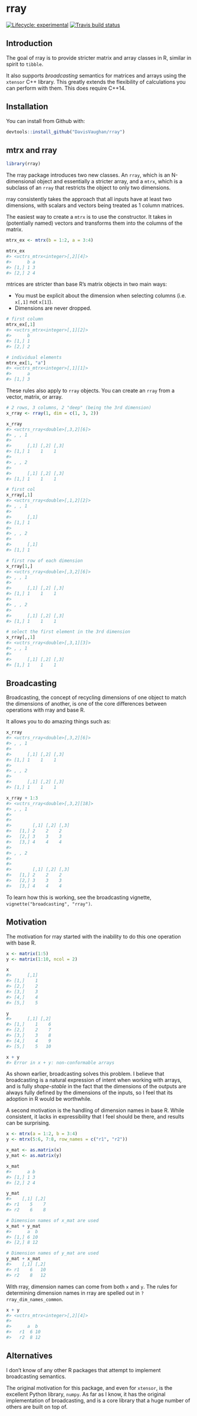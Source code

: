 
<!-- README.md is generated from README.Rmd. Please edit that file -->

# rray

[![Lifecycle:
experimental](https://img.shields.io/badge/lifecycle-experimental-orange.svg)](https://www.tidyverse.org/lifecycle/#experimental)
[![Travis build
status](https://travis-ci.org/DavisVaughan/rray.svg?branch=master)](https://travis-ci.org/DavisVaughan/rray)

## Introduction

The goal of rray is to provide stricter matrix and array classes in R,
similar in spirit to `tibble`.

It also supports *broadcasting* semantics for matrices and arrays using
the `xtensor` C++ library. This greatly extends the flexibility of
calculations you can perform with them. This does require C++14.

## Installation

You can install from Github with:

``` r
devtools::install_github("DavisVaughan/rray")
```

## mtrx and rray

``` r
library(rray)
```

The rray package introduces two new classes. An `rray`, which is an
N-dimensional object and essentially a stricter array, and a `mtrx`,
which is a subclass of an `rray` that restricts the object to only two
dimensions.

rray consistently takes the approach that all inputs have at least two
dimensions, with scalars and vectors being treated as 1 column matrices.

The easiest way to create a `mtrx` is to use the constructor. It takes
in (potentially named) vectors and transforms them into the columns of
the matrix.

``` r
mtrx_ex <- mtrx(b = 1:2, a = 3:4)

mtrx_ex
#> <vctrs_mtrx<integer>[,2][4]>
#>      b a
#> [1,] 1 3
#> [2,] 2 4
```

mtrices are stricter than base R’s matrix objects in two main ways:

  - You must be explicit about the dimension when selecting columns
    (i.e. `x[,1]` not `x[1]`).
  - Dimensions are never dropped.

<!-- end list -->

``` r
# first column
mtrx_ex[,1]
#> <vctrs_mtrx<integer>[,1][2]>
#>      b
#> [1,] 1
#> [2,] 2

# individual elements
mtrx_ex[1, "a"]
#> <vctrs_mtrx<integer>[,1][1]>
#>      a
#> [1,] 3
```

These rules also apply to `rray` objects. You can create an `rray` from
a vector, matrix, or array.

``` r
# 2 rows, 3 columns, 2 "deep" (being the 3rd dimension)
x_rray <- rray(1, dim = c(1, 3, 2))

x_rray
#> <vctrs_rray<double>[,3,2][6]>
#> , , 1
#> 
#>      [,1] [,2] [,3]
#> [1,] 1    1    1   
#> 
#> , , 2
#> 
#>      [,1] [,2] [,3]
#> [1,] 1    1    1
```

``` r
# first col
x_rray[,1]
#> <vctrs_rray<double>[,1,2][2]>
#> , , 1
#> 
#>      [,1]
#> [1,] 1   
#> 
#> , , 2
#> 
#>      [,1]
#> [1,] 1

# first row of each dimension
x_rray[1,]
#> <vctrs_rray<double>[,3,2][6]>
#> , , 1
#> 
#>      [,1] [,2] [,3]
#> [1,] 1    1    1   
#> 
#> , , 2
#> 
#>      [,1] [,2] [,3]
#> [1,] 1    1    1

# select the first element in the 3rd dimension
x_rray[,,1]
#> <vctrs_rray<double>[,3,1][3]>
#> , , 1
#> 
#>      [,1] [,2] [,3]
#> [1,] 1    1    1
```

## Broadcasting

Broadcasting, the concept of recycling dimensions of one object to match
the dimensions of another, is one of the core differences between
operations with rray and base R.

It allows you to do amazing things such as:

``` r
x_rray 
#> <vctrs_rray<double>[,3,2][6]>
#> , , 1
#> 
#>      [,1] [,2] [,3]
#> [1,] 1    1    1   
#> 
#> , , 2
#> 
#>      [,1] [,2] [,3]
#> [1,] 1    1    1

x_rray + 1:3
#> <vctrs_rray<double>[,3,2][18]>
#> , , 1
#> 
#>       
#>        [,1] [,2] [,3]
#>   [1,] 2    2    2   
#>   [2,] 3    3    3   
#>   [3,] 4    4    4   
#> 
#> , , 2
#> 
#>       
#>        [,1] [,2] [,3]
#>   [1,] 2    2    2   
#>   [2,] 3    3    3   
#>   [3,] 4    4    4
```

To learn how this is working, see the broadcasting vignette,
`vignette("broadcasting", "rray")`.

## Motivation

The motivation for rray started with the inability to do this one
operation with base R.

``` r
x <- matrix(1:5)
y <- matrix(1:10, ncol = 2)

x 
#>      [,1]
#> [1,]    1
#> [2,]    2
#> [3,]    3
#> [4,]    4
#> [5,]    5

y
#>      [,1] [,2]
#> [1,]    1    6
#> [2,]    2    7
#> [3,]    3    8
#> [4,]    4    9
#> [5,]    5   10

x + y
#> Error in x + y: non-conformable arrays
```

As shown earlier, broadcasting solves this problem. I believe that
broadcasting is a natural expression of intent when working with arrays,
and is fully *shape-stable* in the fact that the dimensions of the
outputs are always fully defined by the dimensions of the inputs, so I
feel that its adoption in R would be worthwhile.

A second motivation is the handling of dimension names in base R. While
consistent, it lacks in expressibility that I feel should be there, and
results can be surprising.

``` r
x <- mtrx(a = 1:2, b = 3:4)
y <- mtrx(5:6, 7:8, row_names = c("r1", "r2"))

x_mat <- as.matrix(x)
y_mat <- as.matrix(y)

x_mat
#>      a b
#> [1,] 1 3
#> [2,] 2 4

y_mat
#>    [,1] [,2]
#> r1    5    7
#> r2    6    8

# Dimension names of x_mat are used
x_mat + y_mat
#>      a  b
#> [1,] 6 10
#> [2,] 8 12

# Dimension names of y_mat are used
y_mat + x_mat
#>    [,1] [,2]
#> r1    6   10
#> r2    8   12
```

With rray, dimension names can come from both `x` and `y`. The rules for
determining dimension names in rray are spelled out in
`?rray_dim_names_common`.

``` r
x + y
#> <vctrs_mtrx<integer>[,2][4]>
#>     
#>      a  b 
#>   r1  6 10
#>   r2  8 12
```

## Alternatives

I don’t know of any other R packages that attempt to implement
broadcasting semantics.

The original motivation for this package, and even for `xtensor`, is the
excellent Python library, `numpy`. As far as I know, it has the original
implementation of broadcasting, and is a core library that a huge number
of others are built on top of.
